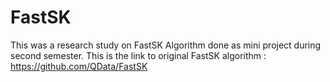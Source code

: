 # FastSK
This was a research study on FastSK Algorithm done as mini project during second semester.
This is the link to original FastSK algorithm : https://github.com/QData/FastSK
